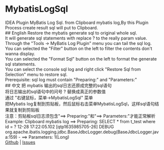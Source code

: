 # MybatisLogSql
IDEA Plugin MyBatis Log Sql.       from Clipboard mybatis log,By this Plugin Process  create result sql will put to Clipboard.
<br/>
      ## English
      Restore the mybatis generate sql to original whole sql.<br/>
      It will generate sql statements with replace ? to the really param value.<br/>
      Through the "Tools -> MyBatis Log Plugin" menu you can tail the sql log.<br/>
      You can selected the "Filter" button on the left to filter the contents don't wanna display.<br/>
      You can selected the "Format Sql" button on the left to format the generate sql statements.<br/>
      You can select the console sql log and right click "Restore Sql from Selection" menu to restore sql.<br/>
      Prerequisite: sql log must contain "Preparing:" and "Parameters:" <br/>
      ## 中文
把 mybatis 输出的sql日志还原成完整的sql语句<br/>
      将日志输出的sql语句中的问号 ? 替换成真正的参数值<br/>
      通过 "右键鼠标，菜单->MybatisLogSql" 菜单<br/>
      把Mybatis log复制到剪贴板，然后鼠标右击菜单MybatisLogSql，这样sql语句结果就复制到剪贴板<br/>
      注意：剪贴板sql日志须包含"==>  Preparing:"和"==> Parameters:"才能正常解析<br/>
      Example: Clipboard mybatis log
==>  Preparing: SELECT * from t_test where id = ?
12-28 17:22:05.102 [qtp1635985705-26] DEBUG org.apache.ibatis.logging.jdbc.BaseJdbcLogger.debug(BaseJdbcLogger.java:159) - ==> Parameters: 1(Long)
      <br/>
      <a href="https://github.com/lyg123/MybatisLogSql">Github</a> | <a href="https://github.com/lyg123/MybatisLogSql/issues">Issues</a><br/>
      <br/>
